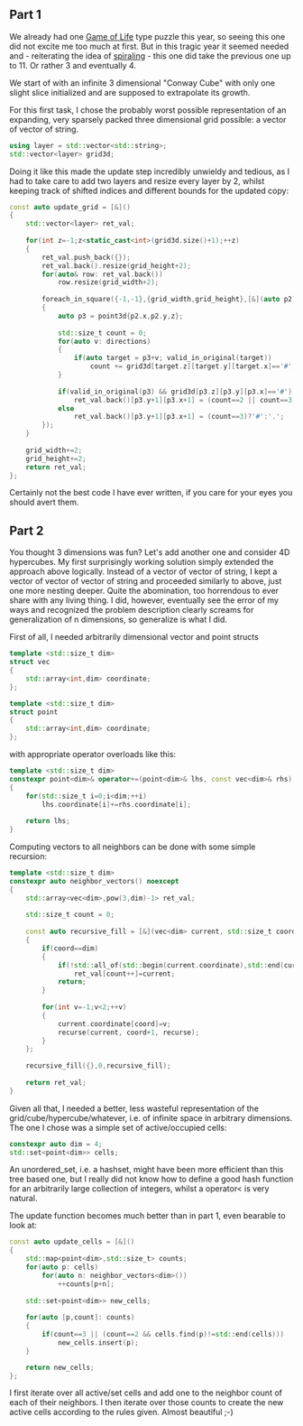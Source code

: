 ## Part 1

We already had one [Game of Life](https://en.wikipedia.org/wiki/Conway%27s_Game_of_Life) type puzzle this year, so seeing this one did not excite me too much at first. But in this tragic year it seemed needed and - reiterating the idea of [spiraling](https://en.wikipedia.org/wiki/Spiral_approach) - this one did take the previous one up to 11. Or rather 3 and eventually 4.

We start of with an infinite 3 dimensional "Conway Cube" with only one slight slice initialized and are supposed to extrapolate its growth.

For this first task, I chose the probably worst possible representation of an expanding, very sparsely packed three dimensional grid possible: a vector of vector of string.

```cpp
using layer = std::vector<std::string>;
std::vector<layer> grid3d;
```

Doing it like this made the update step incredibly unwieldy and tedious, as I had to take care to add two layers and resize every layer by 2, whilst keeping track of shifted indices and different bounds for the updated copy: 

```cpp
const auto update_grid = [&]()
{
	std::vector<layer> ret_val;
	
	for(int z=-1;z<static_cast<int>(grid3d.size()+1);++z)
	{
		ret_val.push_back({});
		ret_val.back().resize(grid_height+2);
		for(auto& row: ret_val.back())
			row.resize(grid_width+2);
		
		foreach_in_square({-1,-1},{grid_width,grid_height},[&](auto p2)
		{
			auto p3 = point3d{p2.x,p2.y,z};
			
			std::size_t count = 0;
			for(auto v: directions)
			{
				if(auto target = p3+v; valid_in_original(target))					
					count += grid3d[target.z][target.y][target.x]=='#';
			}
			 
			if(valid_in_original(p3) && grid3d[p3.z][p3.y][p3.x]=='#')
				ret_val.back()[p3.y+1][p3.x+1] = (count==2 || count==3)?'#':'.';
			else
				ret_val.back()[p3.y+1][p3.x+1] = (count==3)?'#':'.';
		});
	}
	
	grid_width+=2;
	grid_height+=2;
	return ret_val;
};
```

Certainly not the best code I have ever written, if you care for your eyes you should avert them.

## Part 2

You thought 3 dimensions was fun? Let's add another one and consider 4D hypercubes. My first surprisingly working solution simply extended the approach above logically. Instead of a vector of vector of string, I kept a vector of vector of vector of string and proceeded similarly to above, just one more nesting deeper. Quite the abomination, too horrendous to ever share with any living thing. I did, however, eventually see the error of my ways and recognized the problem description clearly screams for generalization of n dimensions, so generalize is what I did.

First of all, I needed arbitrarily dimensional vector and point structs

```cpp
template <std::size_t dim>
struct vec
{
	std::array<int,dim> coordinate;
};

template <std::size_t dim>
struct point
{
	std::array<int,dim> coordinate;
};
```

with appropriate operator overloads like this:

```cpp
template <std::size_t dim>
constexpr point<dim>& operator+=(point<dim>& lhs, const vec<dim>& rhs) noexcept
{
	for(std::size_t i=0;i<dim;++i)
		lhs.coordinate[i]+=rhs.coordinate[i];
	
	return lhs;
}
```

Computing vectors to all neighbors can be done with some simple recursion:

```cpp
template <std::size_t dim>
constexpr auto neighbor_vectors() noexcept
{
	std::array<vec<dim>,pow(3,dim)-1> ret_val;
	
	std::size_t count = 0;
	
	const auto recursive_fill = [&](vec<dim> current, std::size_t coord, auto recurse)
	{
		if(coord==dim)
		{
			if(!std::all_of(std::begin(current.coordinate),std::end(current.coordinate),[](auto v){ return v==0; }))
				ret_val[count++]=current;
			return;
		}
		
		for(int v=-1;v<2;++v)
		{
			current.coordinate[coord]=v;
			recurse(current, coord+1, recurse);
		}
	};
	
	recursive_fill({},0,recursive_fill);
	
	return ret_val;
}
```

Given all that, I needed a better, less wasteful representation of the grid/cube/hypercube/whatever, i.e. of infinite space in arbitrary dimensions. The one I chose was a simple set of active/occupied cells:

```cpp
constexpr auto dim = 4;
std::set<point<dim>> cells;
```

An unordered_set, i.e. a hashset, might have been more efficient than this tree based one, but I really did not know how to define a good hash function for an arbitrarily large collection of integers, whilst a operator< is very natural.

The update function becomes much better than in part 1, even bearable to look at:

```cpp
const auto update_cells = [&]()
{
	std::map<point<dim>,std::size_t> counts;
	for(auto p: cells)
		for(auto n: neighbor_vectors<dim>())
			++counts[p+n];
	
	std::set<point<dim>> new_cells;
	
	for(auto [p,count]: counts)
	{
		if(count==3 || (count==2 && cells.find(p)!=std::end(cells)))
			new_cells.insert(p);
	}

	return new_cells;
};
```

I first iterate over all active/set cells and add one to the neighbor count of each of their neighbors. I then iterate over those counts to create the new active cells according to the rules given. Almost beautiful ;-)